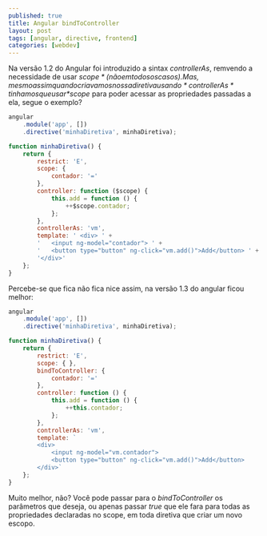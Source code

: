 ```yaml
---
published: true
title: Angular bindToController
layout: post
tags: [angular, directive, frontend]
categories: [webdev]
---
```

Na versão 1.2 do Angular foi introduzido a sintax *controllerAs*, remvendo a necessidade de usar *$scope* (não em todos os casos). Mas, mesmo assim quando criavamos nossa diretiva usando *controllerAs* tinhamos que usar *$scope* para poder acessar as propriedades passadas a ela, segue o exemplo?

```js
angular
	.module('app', [])
	.directive('minhaDiretiva', minhaDiretiva);

function minhaDiretiva() {
	return {
		restrict: 'E',
		scope: {
			contador: '='
		},
		controller: function ($scope) {
			this.add = function () {
				++$scope.contador;
            };
		},
		controllerAs: 'vm',
		template: ' <div> ' +
		'	<input ng-model="contador"> ' +
		'	<button type="button" ng-click="vm.add()">Add</button> ' +
		'</div>'
	};
}
```

Percebe-se que fica não fica nice assim, na versão 1.3 do angular ficou melhor:
```js
angular
	.module('app', [])
	.directive('minhaDiretiva', minhaDiretiva);

function minhaDiretiva() {
	return {
		restrict: 'E',
		scope: { },
		bindToController: {
			contador: '='	
		},
		controller: function () {
			this.add = function () {
				++this.contador;
            };
		},
		controllerAs: 'vm',
		template: `
        <div>
			<input ng-model="vm.contador">
			<button type="button" ng-click="vm.add()">Add</button>
		</div>`
	};
}
```
Muito melhor, não? Você pode passar para o *bindToController* os parâmetros que deseja, ou apenas passar *true* que ele fara para todas as propriedades declaradas no scope, em toda diretiva que criar um novo escopo.